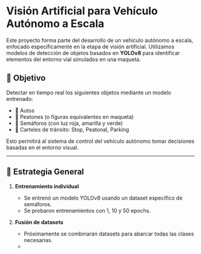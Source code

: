 # Visión Artificial para Vehículo Autónomo a Escala

Este proyecto forma parte del desarrollo de un vehículo autónomo a escala, enfocado específicamente en la etapa de visión artificial. Utilizamos modelos de detección de objetos basados en **YOLOv8** para identificar elementos del entorno vial simulados en una maqueta.

## 🎯 Objetivo

Detectar en tiempo real los siguientes objetos mediante un modelo entrenado:

- 🚗 Autos
- 🚶 Peatones (o figuras equivalentes en maqueta)
- 🚦 Semáforos (con luz roja, amarilla y verde)
- 🛑 Carteles de tránsito: Stop, Peatonal, Parking

Esto permitirá al sistema de control del vehículo autónomo tomar decisiones basadas en el entorno visual.

---

## 🧠 Estrategia General

1. **Entrenamiento individual**
   - Se entrenó un modelo YOLOv8 usando un dataset específico de semáforos.
   - Se probaron entrenamientos con 1, 10 y 50 epochs.

2. **Fusión de datasets**
   - Próximamente se combinarán datasets para abarcar todas las clases necesarias.
   - 
